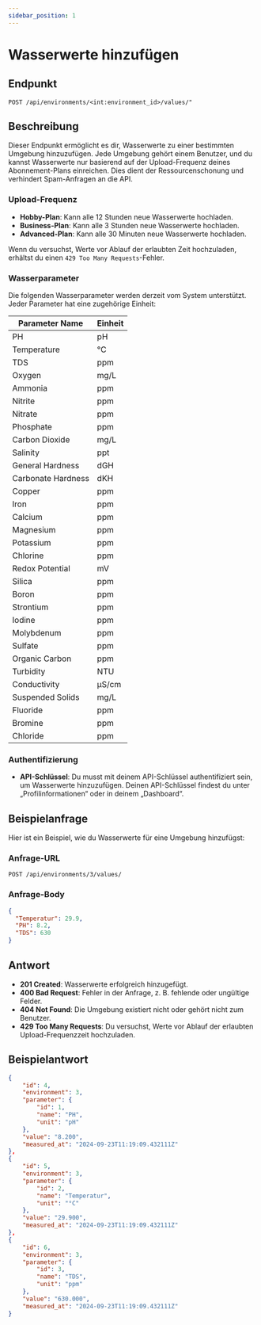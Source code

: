 ```yaml
---
sidebar_position: 1
---
```


# Wasserwerte hinzufügen

## Endpunkt

`POST /api/environments/<int:environment_id>/values/"`

## Beschreibung

Dieser Endpunkt ermöglicht es dir, Wasserwerte zu einer bestimmten Umgebung hinzuzufügen. Jede Umgebung gehört einem Benutzer, und du kannst Wasserwerte nur basierend auf der Upload-Frequenz deines Abonnement-Plans einreichen. Dies dient der Ressourcenschonung und verhindert Spam-Anfragen an die API.

### Upload-Frequenz

- **Hobby-Plan**: Kann alle 12 Stunden neue Wasserwerte hochladen.
- **Business-Plan**: Kann alle 3 Stunden neue Wasserwerte hochladen.
- **Advanced-Plan**: Kann alle 30 Minuten neue Wasserwerte hochladen.

Wenn du versuchst, Werte vor Ablauf der erlaubten Zeit hochzuladen, erhältst du einen `429 Too Many Requests`-Fehler.

### Wasserparameter

Die folgenden Wasserparameter werden derzeit vom System unterstützt. Jeder Parameter hat eine zugehörige Einheit:

| Parameter Name     | Einheit  |
| ------------------ | ----- |
| PH                 | pH    |
| Temperature        | °C    |
| TDS                | ppm   |
| Oxygen             | mg/L  |
| Ammonia            | ppm   |
| Nitrite            | ppm   |
| Nitrate            | ppm   |
| Phosphate          | ppm   |
| Carbon Dioxide     | mg/L  |
| Salinity           | ppt   |
| General Hardness   | dGH   |
| Carbonate Hardness | dKH   |
| Copper             | ppm   |
| Iron               | ppm   |
| Calcium            | ppm   |
| Magnesium          | ppm   |
| Potassium          | ppm   |
| Chlorine           | ppm   |
| Redox Potential    | mV    |
| Silica             | ppm   |
| Boron              | ppm   |
| Strontium          | ppm   |
| Iodine             | ppm   |
| Molybdenum         | ppm   |
| Sulfate            | ppm   |
| Organic Carbon     | ppm   |
| Turbidity          | NTU   |
| Conductivity       | µS/cm |
| Suspended Solids   | mg/L  |
| Fluoride           | ppm   |
| Bromine            | ppm   |
| Chloride           | ppm   |

### Authentifizierung

- **API-Schlüssel**: Du musst mit deinem API-Schlüssel authentifiziert sein, um Wasserwerte hinzuzufügen. Deinen API-Schlüssel findest du unter „Profilinformationen“ oder in deinem „Dashboard“.

## Beispielanfrage

Hier ist ein Beispiel, wie du Wasserwerte für eine Umgebung hinzufügst:

### Anfrage-URL

```
POST /api/environments/3/values/
```

### Anfrage-Body

```json
{
  "Temperatur": 29.9,
  "PH": 8.2,
  "TDS": 630
}
```

## Antwort

- **201 Created**: Wasserwerte erfolgreich hinzugefügt.
- **400 Bad Request**: Fehler in der Anfrage, z. B. fehlende oder ungültige Felder.
- **404 Not Found**: Die Umgebung existiert nicht oder gehört nicht zum Benutzer.
- **429 Too Many Requests**: Du versuchst, Werte vor Ablauf der erlaubten Upload-Frequenzzeit hochzuladen.

## Beispielantwort

```json
{
    "id": 4,
    "environment": 3,
    "parameter": {
        "id": 1,
        "name": "PH",
        "unit": "pH"
    },
    "value": "8.200",
    "measured_at": "2024-09-23T11:19:09.432111Z"
},
{
    "id": 5,
    "environment": 3,
    "parameter": {
        "id": 2,
        "name": "Temperatur",
        "unit": "°C"
    },
    "value": "29.900",
    "measured_at": "2024-09-23T11:19:09.432111Z"
},
{
    "id": 6,
    "environment": 3,
    "parameter": {
        "id": 3,
        "name": "TDS",
        "unit": "ppm"
    },
    "value": "630.000",
    "measured_at": "2024-09-23T11:19:09.432111Z"
}
```
